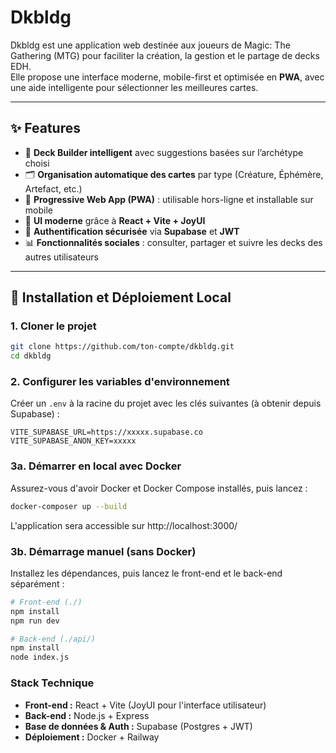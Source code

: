 # Dkbldg

Dkbldg est une application web destinée aux joueurs de Magic: The Gathering (MTG) pour faciliter la création, la gestion et le partage de decks EDH.  
Elle propose une interface moderne, mobile-first et optimisée en **PWA**, avec une aide intelligente pour sélectionner les meilleures cartes.

---

## ✨ Features

- 🔎 **Deck Builder intelligent** avec suggestions basées sur l’archétype choisi  
- 🗂️ **Organisation automatique des cartes** par type (Créature, Éphémère, Artefact, etc.)  
- 📱 **Progressive Web App (PWA)** : utilisable hors-ligne et installable sur mobile  
- 🎨 **UI moderne** grâce à **React + Vite + JoyUI**  
- 🔐 **Authentification sécurisée** via **Supabase** et **JWT**  
- 📊 **Fonctionnalités sociales** : consulter, partager et suivre les decks des autres utilisateurs  

---

## 🚀 Installation et Déploiement Local

### 1. Cloner le projet
```bash
git clone https://github.com/ton-compte/dkbldg.git
cd dkbldg
```

### 2. Configurer les variables d'environnement
Créer un `.env` à la racine du projet avec les clés suivantes (à obtenir depuis Supabase) :
```env
VITE_SUPABASE_URL=https://xxxxx.supabase.co
VITE_SUPABASE_ANON_KEY=xxxxx
```

### 3a. Démarrer en local avec Docker
Assurez-vous d'avoir Docker et Docker Compose installés, puis lancez :
```bash
docker-composer up --build
```
L'application sera accessible sur http://localhost:3000/

### 3b. Démarrage manuel (sans Docker)
Installez les dépendances, puis lancez le front-end et le back-end séparément :
```bash
# Front-end (./)
npm install
npm run dev

# Back-end (./api/)
npm install
node index.js
```

### Stack Technique
- **Front-end :** React + Vite (JoyUI pour l'interface utilisateur)
- **Back-end :** Node.js + Express
- **Base de données & Auth :** Supabase (Postgres + JWT)
- **Déploiement :** Docker + Railway

